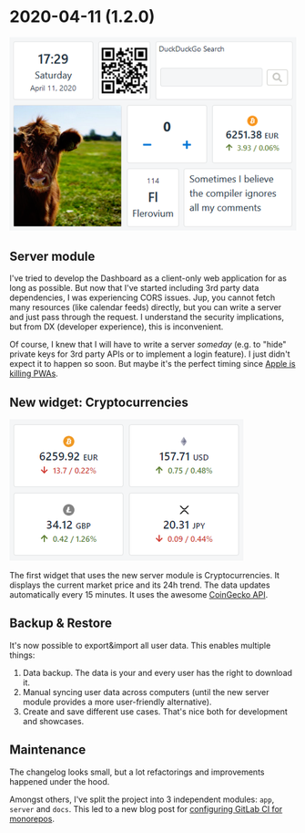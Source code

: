 # 2020-04-11 (1.2.0)

![](../assets/img/1.2.0.png)

## Server module

I've tried to develop the Dashboard as a client-only web application for as long as possible. But now that I've started including 3rd party data dependencies, I was experiencing CORS issues. Jup, you cannot fetch many resources (like calendar feeds) directly, but you can write a server and just pass through the request. I understand the security implications, but from DX (developer experience), this is inconvenient.

Of course, I knew that I will have to write a server _someday_ (e.g. to "hide" private keys for 3rd party APIs or to implement a login feature). I just didn't expect it to happen so soon. But maybe it's the perfect timing since [Apple is killing PWAs](https://ar.al/2020/03/25/apple-just-killed-offline-web-apps-while-purporting-to-protect-your-privacy-why-thats-a-bad-thing-and-why-you-should-care/).

## New widget: Cryptocurrencies

![](../widgets/img/cryptocurrencies.png)

The first widget that uses the new server module is Cryptocurrencies. It displays the current market price and its 24h trend. The data updates automatically every 15 minutes. It uses the awesome [CoinGecko API](https://www.coingecko.com/).

## Backup & Restore

It's now possible to export&import all user data. This enables multiple things:

1. Data backup. The data is your and every user has the right to download it.
2. Manual syncing user data across computers (until the new server module provides a more user-friendly alternative).
3. Create and save different use cases. That's nice both for development and showcases.

## Maintenance

The changelog looks small, but a lot refactorings and improvements happened under the hood.

Amongst others, I've split the project into 3 independent modules: `app`, `server` and `docs`. This led to a new blog post for [configuring GitLab CI for monorepos](https://darekkay.com/blog/gitlab-ci-monorepo-config/).
